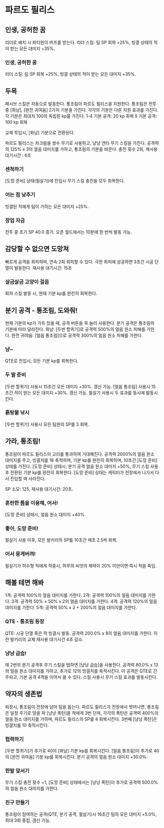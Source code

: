 # 파르도 필리스

## 인생, 공허한 꿈

리더로 배치 시 파티원이 버프를 받는다.
리더 스킬: 팀 SP 회복 +25%, 빙결 상태의 적이 받는 모든 대미지 +35%.

### 인생, 공허한 꿈

리더 스킬: 팀 SP 회복 +25%, 빙결 상태의 적이 받는 모든 대미지 +35%.

## 두목

패시브 스킬은 자동으로 발동한다. 통조림이 파르도 필리스을 지원한다. 통조림은 전투중 [화남], [완전 귀여움] 2가지 기분을 가진다. 각각의 기분은 다른 지원 효과를 가진다. 각 기분은 최대치 100의 독립된 kp를 가진다.
1-4 기본 공격: 20 kp 회복
5 기본 공격: 100 kp 회복

교체 투입시, [화남] 기분으로 전환된다.

파르도 필리스는 차크람을 쌍수 무기로 사용하고, 냥냥 연타 무기 스킬을 가진다. 공격력의 125% x 3의 얼음 대미지를 가하고, 통조림의 기분을 바꾼다.
충전 횟수 2회, 재사용 대기시간 : 6초

### 센척하기

[도망 준비] 상태(필살기)에 진입시 무기 스킬 충전을 모두 회복한다.

### 어는 점 낮추기

빙결된 적에게 팀이 가하는 모든 대미지 +25%.

### 창업 자금

전투 중 초기 SP 40.0 증가. 오픈 월드에서는 10분에 한 번씩 발동 가능.

## 감당할 수 없으면 도망쳐

빠르게 공격을 회피하며, 연속 2회 회피할 수 있다.
극한 회피에 성공하면 3초간 시공 단열이 발동한다. 재사용 대기시간: 15초

### 살금살금 고양이 걸음

회피 스킬 발동 시, 현재 기분 kp를 완전히 회복한다.

## 분기 공격 - 통조림, 도와줘!

현재 기분의 kp가 가득 찼을 때, 공격 버튼을 꾹 눌러 사용한다.
분기 공격은 통조림의 기분에 따라 달라진다.
화남: [두번 할퀴기]로 공격력 500%의 얼음 원소 피해를 가한다.
완전 귀여움: [얼음 통조림]으로 공격력 300%의 얼음 원소 피해를 가한다.

### 냥~

QTE로 진입시, 모든 기분 kp를 회복한다.

### 두 발 준비

[두번 할퀴기] 사용시 15초간 모든 대미지 +30%. 갱신 가능.
[얼음 통조림] 사용시 15초간 적이 받는 모든 대미지 +30%. 갱신 가능.
필살기 사용시 두 효과를 동시에 발동시킨다.

### 흙탕물 낚시

[두번 할퀴기] 사용시 모든 팀원의 SP를 3 회복.

## 가라, 통조림!

통조림이 파르도 필리스의 고리를 통과하여 거대해진다. 공격력 2000%의 얼음 원소 대미지를 주고, 빙결치를 18 축적하며, 기분 kp를 완전히 회복하며, 10초간 [도망 준비] 상태를 가진다.
[도망 준비] 상태시, 분기 공격 얼음 원소 대미지 +50%, 무기 스킬 사용후 전환된 기분 kp를 완전히 회복한다.
[도망 준비] 상태는 캐릭터가 전장에서 나가서 다시 진입할 때 사라진다.

SP 소모: 125, 재사용 대기시간: 20초.

### 혼란한 틈을 이용해, 어서!

[도망 준비] 상태시, 얼음 원소 대미지 +40%.

### 좋아, 도망 준비!

필살기 사용 이후, 모든 발키리의 SP를 10초간 매초 2.5씩 회복.

### 어서 뭉게버려!

필살기가 허수형 적에게 적중시, 허무의 씨앗의 체력이 20% 미만이면 즉시 적을 죽임.

## 해볼 테면 해봐

1격: 공격력 100%의 얼음 대미지를 가한다.
2격: 공격력 100%의 얼음 대미지를 가한다.
3격: 공격력 50% + 50% x 2의 얼음 대미지를 가한다.
4격: 공격력 120%의 얼음 대미지를 가한다.
5격: 공격력 50% x 2 + 200%의 얼음 대미지를 가한다.

### QTE - 통조림 등장

QTE: 시공 단열 혹은 적 빙결시 발동. 공격력 200.0% x 8의 얼음 대미지를 가한다. 이전 발키리의 교체 재사용 대기시간 4초 감소.

### 냥냥 급습!

매 2번의 분기 공격후 무기 스킬을 탭하면 [냥냥 급습]을 사용한다. 공격력 80.0% x 13의 얼음 원소 대미지를 가하고, 추가로 12의 빙결치를 축적시킨다. 이 공격은 QTE로 간주되고, 기본 공격 4격을 이어서 쓸 수 있다. 스킬 사용시 무기 스킬 효과를 발동시킨다.

## 약자의 생존법

퇴장시, 통조림이 전장에 남아 팀을 돕는다.
파르도 필리스가 전장에서 벗어나면, 통조림은 일정 주기로 땅을 파 [냥냥 폭탄]을 적에게 3번 던져, 각각의 폭탄은 공격력 400%의 얼음 원소 대미지를 가하며, 파르도 필리스의 SP를 4 회복시킨다. 3번째 [냥냥 폭탄]은 빙결치를 10 축적시킨다.

### 협력하기

[두번 할퀴기]가 추가로 40의 [화남] 기분 kp를 회복시킨다.
[얼음 통조림]이 추가로 40의 [완전 귀여움] 기분 kp를 회복시킨다. 분기 공격의 얼음 원소 대미지 +30.0%.

### 한발 앞서기

무기 스킬 충전 횟수 +1, [도망 준비] 상태에서는 [냥냥 폭탄]이 추가로 공격력 500.0%의 얼음 원소 대미지를 가한다.

### 친구 만들기

통조림이 참여하는 공격(QTE, 분기 공격, 필살기)시 16초간 팀의 모든 대미지 +5.0%, 최대 3회 중첩, 갱신 가능.
